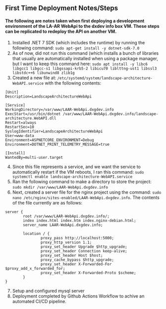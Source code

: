 ## First Time Deployment Notes/Steps
#### The following are notes taken when first deploying a development environment of the LA-AR WebApi to the dxdev info box VM. These steps can be replicated to redeploy the API on another VM.

1. Installed .NET 7 SDK (which includes the runtime) by running the following command: ```sudo apt-get install -y dotnet-sdk-7.0```
2. As of now, did not run this command (which installs a bunch of libraries that usually are automatically installed when using a package manager, but I want to keep this command here: ```sudo apt install -y libc6 libgcc1 libgcc-s1 libgssapi-krb5-2 libicu70 liblttng-ust1 libssl3 libstdc++6 libunwind8 zlib1g```
3. Created a new file at: ```/etc/systemd/system/landscape-architecture-WebAPI.service``` with the following contents:
```
[Unit]
Description=LandscapeArchitectureWebApi

[Service]
WorkingDirectory=/var/www/LAAR-WebApi.dxgdev.info
ExecStart=/usr/bin/dotnet /var/www/LAAR-WebApi.dxgdev.info/landscape-architecture.WebAPI.dll
Restart=always
RestartSec=10
SyslogIdentifier=LandscapeArchitectureWebApi
User=www-data
Environment=ASPNETCORE_ENVIRONMENT=Debug
Environment=DOTNET_PRINT_TELEMETRY_MESSAGE=true

[Install]
WantedBy=multi-user.target
```
4. Since this file represents a service, and we want the service to automatically restart if the VM reboots, I ran this command: ```sudo systemctl enable landscape-architecture-WebAPI.service```
5. Ran the following command to make a directory to store the project: ```sudo mkdir /var/www/LAAR-WebApi.dxgdev.info```
6. Next, created a server file for the nginx project using the command: ```sudo nano /etc/nginx/sites-enabled/LAAR-WebApi.dxgdev.info```. The contents of the file currently are as follows:
```
server {
        root /var/www/LAAR-WebApi.dxgdev.info/;
        index index.html index.htm index.nginx-debian.html;
        server_name LAAR-WebApi.dxgdev.info;

        location / {
                proxy_pass http://localhost:5000;
                proxy_http_version 1.1;
                proxy_set_header Upgrade $http_upgrade;
                proxy_set_header Connection keep-alive;
                proxy_set_header Host $host;
                proxy_cache_bypass $http_upgrade;
                proxy_set_header X-Forwarded-For $proxy_add_x_forwarded_for;
                proxy_set_header X-Forwarded-Proto $scheme;
        }
}
```
7. Setup and configured mysql server
8. Deployment completed by Github Actions Workflow to achive an automated CI/CD pipeline.

